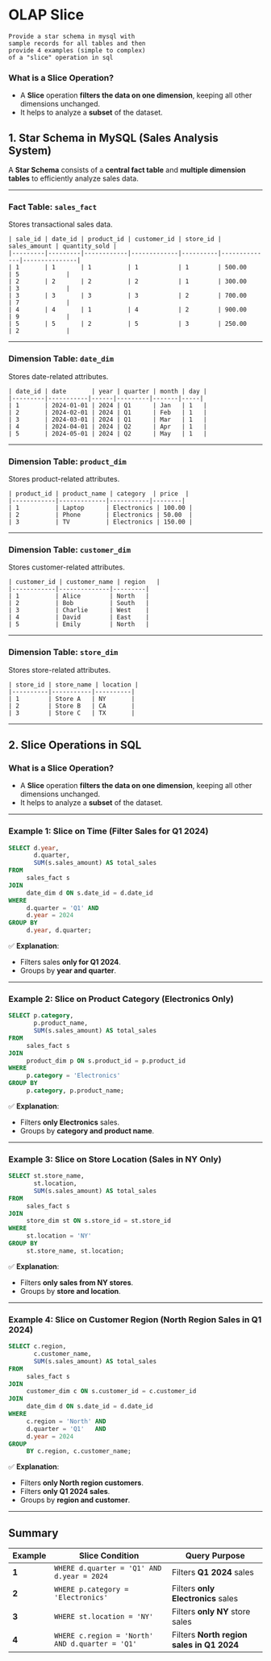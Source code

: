 # OLAP Slice

	Provide a star schema in mysql with 
	sample records for all tables and then 
	provide 4 examples (simple to complex) 
	of a "slice" operation in sql
	
### **What is a Slice Operation?**
- A **Slice** operation **filters the data on one dimension**, keeping all other dimensions unchanged.
- It helps to analyze a **subset** of the dataset.


## **1. Star Schema in MySQL (Sales Analysis System)**  

A **Star Schema** consists of a **central fact table** and **multiple dimension tables** to efficiently analyze sales data.

---

### **Fact Table: `sales_fact`**
Stores transactional sales data.

~~~
| sale_id | date_id | product_id | customer_id | store_id | sales_amount | quantity_sold |
|---------|---------|------------|-------------|----------|--------------|---------------|
| 1       | 1       | 1          | 1           | 1        | 500.00       | 5             |
| 2       | 2       | 2          | 2           | 1        | 300.00       | 3             |
| 3       | 3       | 3          | 3           | 2        | 700.00       | 7             |
| 4       | 4       | 1          | 4           | 2        | 900.00       | 9             |
| 5       | 5       | 2          | 5           | 3        | 250.00       | 2             |
~~~
---

### **Dimension Table: `date_dim`**
Stores date-related attributes.

~~~
| date_id | date       | year | quarter | month | day |
|---------|-----------|------|---------|-------|-----|
| 1       | 2024-01-01 | 2024 | Q1      | Jan   | 1   |
| 2       | 2024-02-01 | 2024 | Q1      | Feb   | 1   |
| 3       | 2024-03-01 | 2024 | Q1      | Mar   | 1   |
| 4       | 2024-04-01 | 2024 | Q2      | Apr   | 1   |
| 5       | 2024-05-01 | 2024 | Q2      | May   | 1   |
~~~

---

### **Dimension Table: `product_dim`**
Stores product-related attributes.

~~~
| product_id | product_name | category  | price  |
|------------|-------------|-----------|--------|
| 1          | Laptop      | Electronics | 100.00 |
| 2          | Phone       | Electronics | 50.00  |
| 3          | TV          | Electronics | 150.00 |
~~~
---

### **Dimension Table: `customer_dim`**
Stores customer-related attributes.

~~~
| customer_id | customer_name | region   |
|------------|--------------|---------|
| 1          | Alice        | North   |
| 2          | Bob          | South   |
| 3          | Charlie      | West    |
| 4          | David        | East    |
| 5          | Emily        | North   |
~~~
---

### **Dimension Table: `store_dim`**
Stores store-related attributes.

~~~
| store_id | store_name | location |
|----------|-----------|----------|
| 1        | Store A   | NY       |
| 2        | Store B   | CA       |
| 3        | Store C   | TX       |
~~~
---

## **2. Slice Operations in SQL**
### **What is a Slice Operation?**
- A **Slice** operation **filters the data on one dimension**, keeping all other dimensions unchanged.
- It helps to analyze a **subset** of the dataset.

---

### **Example 1: Slice on Time (Filter Sales for Q1 2024)**

```sql
SELECT d.year, 
       d.quarter, 
       SUM(s.sales_amount) AS total_sales
FROM 
     sales_fact s
JOIN 
     date_dim d ON s.date_id = d.date_id
WHERE 
     d.quarter = 'Q1' AND 
     d.year = 2024
GROUP BY 
     d.year, d.quarter;
```

✅ **Explanation**:
- Filters sales **only for Q1 2024**.
- Groups by **year and quarter**.

---

### **Example 2: Slice on Product Category (Electronics Only)**

```sql
SELECT p.category, 
       p.product_name, 
       SUM(s.sales_amount) AS total_sales
FROM 
     sales_fact s
JOIN 
     product_dim p ON s.product_id = p.product_id
WHERE 
     p.category = 'Electronics'
GROUP BY 
     p.category, p.product_name;
```

✅ **Explanation**:
- Filters **only Electronics** sales.
- Groups by **category and product name**.

---

### **Example 3: Slice on Store Location (Sales in NY Only)**

```sql
SELECT st.store_name, 
       st.location, 
       SUM(s.sales_amount) AS total_sales
FROM 
     sales_fact s
JOIN 
     store_dim st ON s.store_id = st.store_id
WHERE 
     st.location = 'NY'
GROUP BY 
     st.store_name, st.location;
```

✅ **Explanation**:
- Filters **only sales from NY stores**.
- Groups by **store and location**.

---

### **Example 4: Slice on Customer Region (North Region Sales in Q1 2024)**

```sql
SELECT c.region, 
       c.customer_name, 
       SUM(s.sales_amount) AS total_sales
FROM 
     sales_fact s
JOIN 
     customer_dim c ON s.customer_id = c.customer_id
JOIN 
     date_dim d ON s.date_id = d.date_id
WHERE 
     c.region = 'North' AND 
     d.quarter = 'Q1'   AND 
     d.year = 2024
GROUP 
     BY c.region, c.customer_name;
```

✅ **Explanation**:
- Filters **only North region customers**.
- Filters **only Q1 2024 sales**.
- Groups by **region and customer**.

---

## **Summary**
| **Example** | **Slice Condition** | **Query Purpose** |
|------------|---------------------|-------------------|
| **1** | `WHERE d.quarter = 'Q1' AND d.year = 2024` | Filters **Q1 2024** sales |
| **2** | `WHERE p.category = 'Electronics'` | Filters **only Electronics** sales |
| **3** | `WHERE st.location = 'NY'` | Filters **only NY** store sales |
| **4** | `WHERE c.region = 'North' AND d.quarter = 'Q1'` | Filters **North region sales in Q1 2024** |

